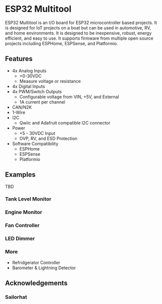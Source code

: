 # ESP32 Multitool

ESP32 Multitool is an I/O board for ESP32 microcontroller based projects.  It is designed for IoT projects on a boat but can be used in automotive, RV, and home environments.  It is designed to be inexpensive, robust, energy efficient, and easy to use.  It supports firmware from multiple open source projects including ESPHome, ESPSense, and Platformio.

## Features

- 4x Analog Inputs
	- +0-30VDC
	- Measure voltage or resistance
- 4x Digital Inputs
- 4x PWM/Switch Outputs
	- Configurable voltage from VIN, +5V, and External
	- 1A current per channel
- CAN/N2K 
- 1-Wire
- I2C
	- Qwiic and Adafruit compatible I2C connector
- Power
	- +5 - 30VDC Input
	- OVP, RV, and ESD Protection
- Software Compatibility
	- ESPHome
	- ESPSense
	- Platformio

## Examples


TBD

### Tank Level Monitor
### Engine Monitor
### Fan Controller
### LED Dimmer


### More
- Refridgerator Controller
- Barometer & Lightning Detector

## Acknowledgements

### Sailorhat
